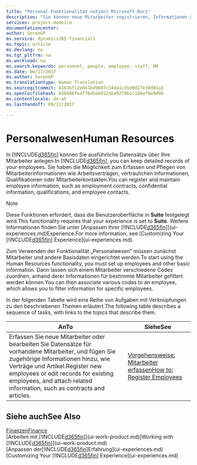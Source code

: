```yaml
---
title: "Personal-Funktionalität nutzen| Microsoft Docs"
description: "Sie können neue Mitarbeiter registrieren, Informationen über bestehende Mitarbeiter bearbeiten und Fehlzeiten aufzeichnen und analysieren."
services: project-madeira
documentationcenter: 
author: SorenGP
ms.service: dynamics365-financials
ms.topic: article
ms.devlang: na
ms.tgt_pltfrm: na
ms.workload: na
ms.search.keywords: personnel, people, employee, staff, HR
ms.date: 06/27/2017
ms.author: SorenGP
ms.translationtype: Human Translation
ms.sourcegitcommit: 81636fc2e661bd9b07c54da1cd5d0d27e30d01a2
ms.openlocfilehash: b5bb86fe4f76d5ebd12aba9279b1c1b6ef9e9d9b
ms.contentlocale: de-at
ms.lasthandoff: 09/11/2017

---
```

# <a name="human-resources"></a><span data-ttu-id="e6349-103">Personalwesen</span><span class="sxs-lookup"><span data-stu-id="e6349-103">Human Resources</span></span>
<span data-ttu-id="e6349-104">In [!INCLUDE[d365fin](includes/d365fin_md.md)] können Sie ausführliche Datensätze über Ihre Mitarbeiter anlegen.</span><span class="sxs-lookup"><span data-stu-id="e6349-104">In [!INCLUDE[d365fin](includes/d365fin_md.md)], you can keep detailed records of your employees.</span></span> <span data-ttu-id="e6349-105">Sie haben die Möglichkeit zum Erfassen und Pflegen von Mitarbeiterinformationen wie Arbeitsverträgen, vertraulichen Informationen, Qualifikationen oder Mitarbeiterkontakten.</span><span class="sxs-lookup"><span data-stu-id="e6349-105">You can register and maintain employee information, such as employment contracts, confidential information, qualifications, and employee contacts.</span></span>

> [!NOTE]  
>   <span data-ttu-id="e6349-106">Diese Funktionen erfordert, dass die Benutzeroberfläche in **Suite** festgelegt wird.</span><span class="sxs-lookup"><span data-stu-id="e6349-106">This functionality requires that your experience is set to **Suite**.</span></span> <span data-ttu-id="e6349-107">Weitere Informationen finden Sie unter [Anpassen Ihrer [!INCLUDE[d365fin](includes/d365fin_md.md)]](ui-experiences.md)Experience.</span><span class="sxs-lookup"><span data-stu-id="e6349-107">For more information, see [Customizing Your [!INCLUDE[d365fin](includes/d365fin_md.md)] Experience](ui-experiences.md).</span></span>

<span data-ttu-id="e6349-108">Zum Verwenden der Funktionalität „Personalwesen” müssen zunächst Mitarbeiter und andere Basisdaten eingerichtet werden.</span><span class="sxs-lookup"><span data-stu-id="e6349-108">To start using the Human Resources functionality, you must set up employees and other basic information.</span></span> <span data-ttu-id="e6349-109">Dann lassen sich einem Mitarbeiter verschiedene Codes zuordnen, anhand derer Informationen für bestimmte Mitarbeiter gefiltert werden können.</span><span class="sxs-lookup"><span data-stu-id="e6349-109">You can then associate various codes to an employee, which allows you to filter information for specific employees.</span></span>

<span data-ttu-id="e6349-110">In der folgenden Tabelle wird eine Reihe von Aufgaben mit Verknüpfungen zu den beschriebenen Themen erläutert.</span><span class="sxs-lookup"><span data-stu-id="e6349-110">The following table describes a sequence of tasks, with links to the topics that describe them.</span></span>

| <span data-ttu-id="e6349-111">An</span><span class="sxs-lookup"><span data-stu-id="e6349-111">To</span></span> | <span data-ttu-id="e6349-112">Siehe</span><span class="sxs-lookup"><span data-stu-id="e6349-112">See</span></span> |
| --- | --- |
| <span data-ttu-id="e6349-113">Erfassen Sie neue Mitarbeiter oder bearbeiten Sie Datensätze für vorhandene Mitarbeiter, und fügen Sie zugehörige Informationen hinzu, wie Verträge und Artikel.</span><span class="sxs-lookup"><span data-stu-id="e6349-113">Register new employees or edit records for existing employees, and attach related information, such as contracts and articles.</span></span> |[<span data-ttu-id="e6349-114">Vorgehensweise: Mitarbeiter erfassen</span><span class="sxs-lookup"><span data-stu-id="e6349-114">How to: Register Employees</span></span>](hr-how-register-employees.md) |

## <a name="see-also"></a><span data-ttu-id="e6349-115">Siehe auch</span><span class="sxs-lookup"><span data-stu-id="e6349-115">See Also</span></span>
[<span data-ttu-id="e6349-116">Finanzen</span><span class="sxs-lookup"><span data-stu-id="e6349-116">Finance</span></span>](finance.md)  
<span data-ttu-id="e6349-117">[Arbeiten mit [!INCLUDE[d365fin](includes/d365fin_md.md)]](ui-work-product.md)</span><span class="sxs-lookup"><span data-stu-id="e6349-117">[Working with [!INCLUDE[d365fin](includes/d365fin_md.md)]](ui-work-product.md)</span></span>  
<span data-ttu-id="e6349-118">[Anpassen der[!INCLUDE[d365fin](includes/d365fin_md.md)]Erfahrung](ui-experiences.md)</span><span class="sxs-lookup"><span data-stu-id="e6349-118">[Customizing Your [!INCLUDE[d365fin](includes/d365fin_md.md)] Experience](ui-experiences.md)</span></span>        

